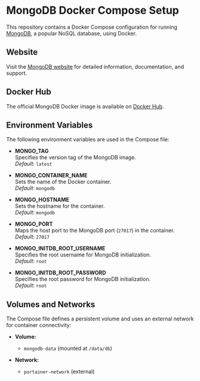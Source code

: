 # MongoDB Docker Compose Setup

This repository contains a Docker Compose configuration for running [MongoDB](https://www.mongodb.com/), a popular NoSQL database, using Docker.

## Website

Visit the [MongoDB website](https://www.mongodb.com/) for detailed information, documentation, and support.

## Docker Hub

The official MongoDB Docker image is available on [Docker Hub](https://hub.docker.com/_/mongo).

## Environment Variables

The following environment variables are used in the Compose file:

- **MONGO_TAG**  
  Specifies the version tag of the MongoDB image.  
  *Default*: `latest`

- **MONGO_CONTAINER_NAME**  
  Sets the name of the Docker container.  
  *Default*: `mongodb`

- **MONGO_HOSTNAME**  
  Sets the hostname for the container.  
  *Default*: `mongodb`

- **MONGO_PORT**  
  Maps the host port to the MongoDB port (`27017`) in the container.  
  *Default*: `27017`

- **MONGO_INITDB_ROOT_USERNAME**  
  Specifies the root username for MongoDB initialization.  
  *Default*: `root`

- **MONGO_INITDB_ROOT_PASSWORD**  
  Specifies the root password for MongoDB initialization.  
  *Default*: `root`

## Volumes and Networks

The Compose file defines a persistent volume and uses an external network for container connectivity:

- **Volume:**
  - `mongodb-data` (mounted at `/data/db`)

- **Network:**
  - `portainer-network` (external)
